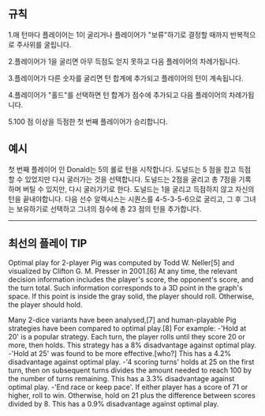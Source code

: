 ## 규칙

1.매 턴마다 플레이어는 1이 굴리거나 플레이어가 "보류"하기로 결정할 때까지 반복적으로 주사위를 굴립니다.

2.플레이어가 1을 굴리면 아무 득점도 얻지 못하고 다음 플레이어의 차례가됩니다.

3.플레이어가 다른 숫자를 굴리면 턴 합계에 추가되고 플레이어의 턴이 계속됩니다.

4.플레이어가 "홀드"를 선택하면 턴 합계가 점수에 추가되고 다음 플레이어의 차례가됩니다.

5.100 점 이상을 득점한 첫 번째 플레이어가 승리합니다.

## 예시

 첫 번째 플레이어 인 Donald는 5의 롤로 턴을 시작합니다. 도널드는 5 점을 잡고 득점 할 수 있었지만 다시 굴러가는 것을 선택합니다. 도널드는 2점을 굴리고 총 7점을 기록하며 버틸 수 있지만, 다시 굴러가기로 한다. 도널드는 1을 굴리고 득점하지 않고 자신의 턴을 끝내야합니다. 다음 선수 알렉시스는 시퀀스를 4-5-3-5-6으로 굴리고, 그 후 그녀는 보유하기로 선택하고 그녀의 점수에 총 23 점의 턴을 추가합니다.

* * *

## 최선의 플레이 TIP

Optimal play for 2-player Pig was computed by Todd W. Neller[5] and visualized by Clifton G. M. Presser in 2001.[6] At any time, the relevant decision information includes the player's score, the opponent's score, and the turn total. Such information corresponds to a 3D point in the graph's space. If this point is inside the gray solid, the player should roll. Otherwise, the player should hold.

Many 2-dice variants have been analysed,[7] and human-playable Pig strategies have been compared to optimal play.[8] For example:
-'Hold at 20' is a popular strategy. Each turn, the player rolls until they score 20 or more, then holds. This strategy has a 8% disadvantage against optimal play.
-'Hold at 25' was found to be more effective.[who?] This has a 4.2% disadvantage against optimal play.
-'4 scoring turns' holds at 25 on the first turn, then on subsequent turns divides the amount needed to reach 100 by the number of turns remaining. This has a 3.3% disadvantage against optimal play.
-'End race or keep pace'. If either player has a score of 71 or higher, roll to win. Otherwise, hold on 21 plus the difference between scores divided by 8. This has a 0.9% disadvantage against optimal play.

